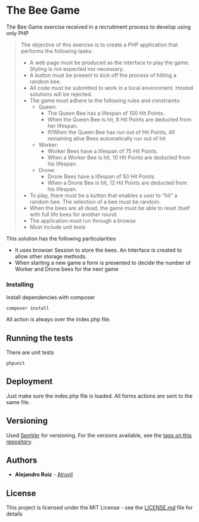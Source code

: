 # The Bee Game

The Bee Game exercise received in a recruitment process to develop using only PHP

> The objective of this exercise is to create a PHP application that performs the following tasks:
> * A web page must be produced as the interface to play the game. Styling is not expected
nor necessary.
> * A button must be present to kick off the process of hitting a random bee.
> * All code must be submitted to work in a local environment. Hosted solutions will be
> rejected.
> * The game must adhere to the following rules and constraints:
>   * Queen:
>     * The Queen Bee has a lifespan of 100 Hit Points.
>     * When the Queen Bee is hit, 8 Hit Points are deducted from her lifespan.
>     * If/When the Queen Bee has run out of Hit Points, All remaining alive Bees
automatically run out of hit
>   * Worker:
>     * Worker Bees have a lifespan of 75 Hit Points.
>     * When a Worker Bee is hit, 10 Hit Points are deducted from his lifespan.
>   * Drone:
>     * Drone Bees have a lifespan of 50 Hit Points.
>     * When a Drone Bee is hit, 12 Hit Points are deducted from his lifespan.
> * To play, there must be a button that enables a user to “hit” a random bee. The selection
of a bee must be random.
> * When the bees are all dead, the game must be able to reset itself with full life bees for
another round.
> * The application must run through a browse
> * Must include unit tests

This solution has the following particularities

* It uses browser Session to store the bees. An Interface is created to allow other storage methods.
* When starting a new game a form is presented to decide the number of Worker and Drone bees for the next game 

### Installing

Install dependencies with composer

```
composer install
```

All action is always over the index.php file.

## Running the tests

There are unit tests

```
phpunit
```

## Deployment

Just make sure the index.php file is loaded. All forms actions are sent to the same file.

## Versioning

Used [SemVer](http://semver.org/) for versioning. For the versions available, see the [tags on this repository](https://github.com/Alruvil/TheBeeGamePHP/tags). 

## Authors

* **Alejandro Ruiz** - [Alruvil](https://github.com/Alruvil)

## License

This project is licensed under the MIT License - see the [LICENSE.md](LICENSE.md) file for details